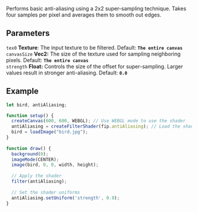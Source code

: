 Performs basic anti-aliasing using a 2x2 super-sampling technique. Takes four samples per pixel and averages them to smooth out edges.

## Parameters
`tex0` **Texture**: The input texture to be filtered. Default: **`The entire canvas`**
<br>
`canvasSize` **Vec2:** The size of the texture used for sampling neighboring pixels. Default: **`The entire canvas`**
<br>
`strength` **Float:** Controls the size of the offset for super-sampling. Larger values result in stronger anti-aliasing. Default: **`0.0`** 

## Example
```javascript hl_lines="18"
let bird, antiAliasing;

function setup() {
  createCanvas(600, 600, WEBGL); // Use WEBGL mode to use the shader
  antiAliasing = createFilterShader(fip.antiAliasing); // Load the shader
  bird = loadImage("bird.jpg");
}
  
function draw() {
  background(0);
  imageMode(CENTER);
  image(bird, 0, 0, width, height);
    
  // Apply the shader
  filter(antiAliasing);
    
  // Set the shader uniforms
  antiAliasing.setUniform('strength', 0.9);
}
```